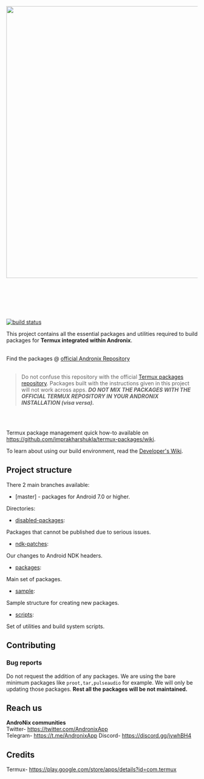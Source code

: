 <p align="center">
<img src="https://github.com/imprakharshukla/termux-packages/blob/master/Assests/github_banner.png" height="715" width="805" />
</p>

&nbsp;

&nbsp;

&nbsp;


[![build status](https://api.cirrus-ci.com/github/imprakharshukla/termux-packages.svg?branch=master)](https://cirrus-ci.com/andronixapp/termux-packages)

This project contains all the essential packages and utilities required to build packages for **Termux integrated within Andronix**.
  <br></br>

Find the packages @ [official Andronix Repository](https://androfile.online)
  <br></br>


> Do not confuse this repository with the official [Termux packages repository](https://github.com/termux/termux-packages). Packages built with the instructions given in this project will not work across apps. ***DO NOT MIX THE PACKAGES WITH THE OFFICIAL TERMUX REPOSITORY IN YOUR ANDRONIX INSTALLATION (visa versa).***

  <br></br>

Termux package management quick how-to available on https://github.com/imprakharshukla/termux-packages/wiki.

To learn about using our build environment, read the [Developer's Wiki](https://github.com/imprakharshukla/termux-packages/wiki).

  

## Project structure

  

There 2 main branches available:

  

-  [master] - packages for Android 7.0 or higher.

  

Directories:

  

-  [disabled-packages](disabled-packages/):

  

Packages that cannot be published due to serious issues.

  

-  [ndk-patches](ndk-patches/):

  

Our changes to Android NDK headers.

  

-  [packages](packages/):

  

Main set of packages.

  

-  [sample](sample/):

  

Sample structure for creating new packages.

  

-  [scripts](scripts/):

  

Set of utilities and build system scripts.

  

## Contributing

  

### Bug reports

Do not request the addition of any packages. We are using the bare minimum packages like `proot,tar,pulseaudio` for example. We will only be updating those packages. **Rest all the packages will be not maintained.**

## Reach us
  
**AndroNix communities**  
Twitter- https://twitter.com/AndronixApp  
Telegram- https://t.me/AndronixApp
Discord- https://discord.gg/jywhBH4 

## Credits 
Termux- https://play.google.com/store/apps/details?id=com.termux  

